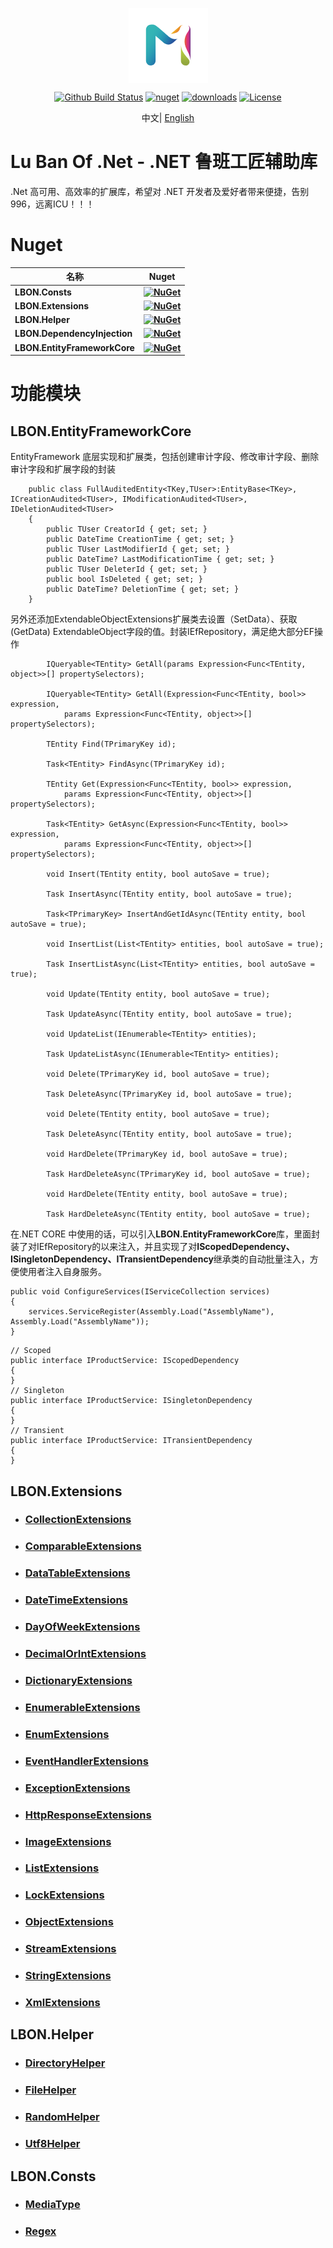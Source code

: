 <p align="center"><img align="center" src="logo.png"></p>

<p align="center"> 
    <a href="https://github.com/CacoCode/LBON/actions?query=workflow%3ALBON_MASTER+branch%3Amaster"><img src="https://github.com/CacoCode/LBON/workflows/LBON_MASTER/badge.svg?branch=master" alt="Github Build Status"></a>
    <a href="https://www.nuget.org/packages/LBON.Extensions"><img src="https://img.shields.io/nuget/v/LBON.Extensions.svg?style=flat-square" alt="nuget"></a>
    <a href="https://www.nuget.org/stats/packages/LBON.Extensions?groupby=Version"><img src="https://img.shields.io/nuget/dt/LBON.Extensions.svg?style=flat-square" alt="downloads"></a>
    <a href="https://github.com/CacoCode/LBON/blob/master/LICENSE"><img src="https://img.shields.io/badge/license-MIT-blue.svg" alt="License"></a>
</p>
<p align="center"> 
    中文|
    <a href="README.en.md">English</a>
</p>

# Lu Ban Of .Net - .NET 鲁班工匠辅助库
.Net 高可用、高效率的扩展库，希望对 .NET 开发者及爱好者带来便捷，告别996，远离ICU！！！

# Nuget

| **名称** |      **Nuget**      |
|----------|:-------------:|
| **LBON.Consts** | **[![NuGet](https://buildstats.info/nuget/LBON.Consts)](https://www.nuget.org/packages/LBON.Consts)** |
| **LBON.Extensions** | **[![NuGet](https://buildstats.info/nuget/LBON.Extensions)](https://www.nuget.org/packages/LBON.Extensions)** |
| **LBON.Helper** | **[![NuGet](https://buildstats.info/nuget/LBON.Helper)](https://www.nuget.org/packages/LBON.Helper)** |
| **LBON.DependencyInjection** | **[![NuGet](https://buildstats.info/nuget/LBON.DependencyInjection)](https://www.nuget.org/packages/LBON.DependencyInjection)** |
| **LBON.EntityFrameworkCore** | **[![NuGet](https://buildstats.info/nuget/LBON.EntityFrameworkCore)](https://www.nuget.org/packages/LBON.EntityFrameworkCore)** |

# 功能模块
## LBON.EntityFrameworkCore
EntityFramework 底层实现和扩展类，包括创建审计字段、修改审计字段、删除审计字段和扩展字段的封装

```Csharp
    public class FullAuditedEntity<TKey,TUser>:EntityBase<TKey>, ICreationAudited<TUser>, IModificationAudited<TUser>, IDeletionAudited<TUser>
    {
        public TUser CreatorId { get; set; }
        public DateTime CreationTime { get; set; }
        public TUser LastModifierId { get; set; }
        public DateTime? LastModificationTime { get; set; }
        public TUser DeleterId { get; set; }
        public bool IsDeleted { get; set; }
        public DateTime? DeletionTime { get; set; }
    }
```
另外还添加ExtendableObjectExtensions扩展类去设置（SetData）、获取(GetData) ExtendableObject字段的值。封装IEfRepository，满足绝大部分EF操作
```Csharp
        IQueryable<TEntity> GetAll(params Expression<Func<TEntity, object>>[] propertySelectors);

        IQueryable<TEntity> GetAll(Expression<Func<TEntity, bool>> expression,
            params Expression<Func<TEntity, object>>[] propertySelectors);

        TEntity Find(TPrimaryKey id);

        Task<TEntity> FindAsync(TPrimaryKey id);

        TEntity Get(Expression<Func<TEntity, bool>> expression,
            params Expression<Func<TEntity, object>>[] propertySelectors);

        Task<TEntity> GetAsync(Expression<Func<TEntity, bool>> expression,
            params Expression<Func<TEntity, object>>[] propertySelectors);

        void Insert(TEntity entity, bool autoSave = true);

        Task InsertAsync(TEntity entity, bool autoSave = true);

        Task<TPrimaryKey> InsertAndGetIdAsync(TEntity entity, bool autoSave = true);

        void InsertList(List<TEntity> entities, bool autoSave = true);

        Task InsertListAsync(List<TEntity> entities, bool autoSave = true);

        void Update(TEntity entity, bool autoSave = true);

        Task UpdateAsync(TEntity entity, bool autoSave = true);

        void UpdateList(IEnumerable<TEntity> entities);

        Task UpdateListAsync(IEnumerable<TEntity> entities);

        void Delete(TPrimaryKey id, bool autoSave = true);

        Task DeleteAsync(TPrimaryKey id, bool autoSave = true);

        void Delete(TEntity entity, bool autoSave = true);

        Task DeleteAsync(TEntity entity, bool autoSave = true);

        void HardDelete(TPrimaryKey id, bool autoSave = true);

        Task HardDeleteAsync(TPrimaryKey id, bool autoSave = true);

        void HardDelete(TEntity entity, bool autoSave = true);

        Task HardDeleteAsync(TEntity entity, bool autoSave = true);
```
在.NET CORE 中使用的话，可以引入**LBON.EntityFrameworkCore**库，里面封装了对IEfRepository的以来注入，并且实现了对**IScopedDependency、ISingletonDependency、ITransientDependency**继承类的自动批量注入，方便使用者注入自身服务。
```Csharp
public void ConfigureServices(IServiceCollection services)
{
    services.ServiceRegister(Assembly.Load("AssemblyName"), Assembly.Load("AssemblyName"));
}
```
```Csharp
// Scoped
public interface IProductService: IScopedDependency
{
}
// Singleton
public interface IProductService: ISingletonDependency
{
}
// Transient
public interface IProductService: ITransientDependency
{
}
```
## LBON.Extensions
- ### [CollectionExtensions](Readmes/Extensions/COLLECTIONEXTENSIONS_README.md)
- ### [ComparableExtensions](Readmes/Extensions/COMPARABLEEXTENSIONS_README.md)
- ### [DataTableExtensions](Readmes/Extensions/DATATABLEEXTENSIONS_README.md)
- ### [DateTimeExtensions](Readmes/Extensions/DATETIMEEXTENSIONS_README.md)
- ### [DayOfWeekExtensions](Readmes/Extensions/DAYOFWEEKEXTENSIONS_README.md)
- ### [DecimalOrIntExtensions](Readmes/Extensions/DECIMALORINTEXTENSIONS_README.md)
- ### [DictionaryExtensions](Readmes/Extensions/DICTIONARYEXTENSIONS_README.md)
- ### [EnumerableExtensions](Readmes/Extensions/ENUMERABLEEXTENSIONS_README.md)
- ### [EnumExtensions](Readmes/Extensions/ENUMEXTENSIONS_README.md)
- ### [EventHandlerExtensions](Readmes/Extensions/EVENTHANDLEREXTENSIONS_README.md)
- ### [ExceptionExtensions](Readmes/Extensions/EXCEPTIONEXTENSIONS_README.md)
- ### [HttpResponseExtensions](Readmes/Extensions/HTTPRESPONSEEXTENSIONS_README.md)
- ### [ImageExtensions](Readmes/Extensions/IMAGEEXTENSIONS_README.md)
- ### [ListExtensions](Readmes/Extensions/LISTEXTENSIONS_README.md)
- ### [LockExtensions](Readmes/Extensions/LOCKEXTENSIONS_README.md)
- ### [ObjectExtensions](Readmes/Extensions/OBJECTEXTENSIONS_README.md)
- ### [StreamExtensions](Readmes/Extensions/STREAMEXTENSIONS_README.md)
- ### [StringExtensions](Readmes/Extensions/STRINGEXTENSIONS_README.md)
- ### [XmlExtensions](Readmes/Extensions/XMLEXTENSIONS_README.md)
## LBON.Helper
- ### [DirectoryHelper](Readmes/Helper/DIRECTORYHELPER_README.md)
- ### [FileHelper](Readmes/Helper/FILEHELPER_README.md)
- ### [RandomHelper](Readmes/Helper/RANDOMHELPER_README.md)
- ### [Utf8Helper](Readmes/Helper/UTF8HELPER_README.md)
## LBON.Consts
- ### [MediaType](LBON.Consts/MediaTypeConst.cs)
- ### [Regex](LBON.Consts/RegexConst.cs)

    
